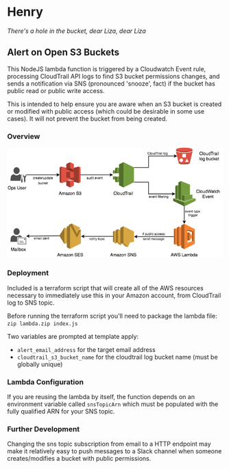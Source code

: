 # Henry
_There's a hole in the bucket, dear Liza, dear Liza_
## Alert on Open S3 Buckets

This NodeJS lambda function is triggered by a Cloudwatch Event rule, processing CloudTrail API logs to find S3 bucket permissions changes, and sends a notification via SNS (pronounced 'snooze', fact) if the bucket has public read or public write access.

This is intended to help ensure you are aware when an S3 bucket is created or modified with public access (which could be desirable in some use cases). It will not prevent the bucket from being created.

### Overview

![Process flow from S3 permission change to email alert](alert_open_s3_buckets.png)

### Deployment

Included is a terraform script that will create all of the AWS resources necessary to immediately use this in your Amazon account, from CloudTrail log to SNS topic.

Before running the terraform script you'll need to package the lambda file: `zip lambda.zip index.js`

Two variables are prompted at template apply:
- `alert_email_address` for the target email address
- `cloudtrail_s3_bucket_name` for the cloudtrail log bucket name (must be globally unique)

### Lambda Configuration

If you are reusing the lambda by itself, the function depends on an environment variable called `snsTopicArn` which must be populated with the fully qualified ARN for your SNS topic.

### Further Development

Changing the sns topic subscription from email to a HTTP endpoint may make it relatively easy to push messages to a Slack channel when someone creates/modifies a bucket with public permissions.